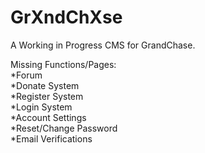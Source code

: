 # GrXndChXse
A Working in Progress CMS for GrandChase.

Missing Functions/Pages:
<br/>
*Forum
<br/>
*Donate System
<br/>
*Register System
<br/>
*Login System
<br/>
*Account Settings
<br/>
*Reset/Change Password
<br/>
*Email Verifications
